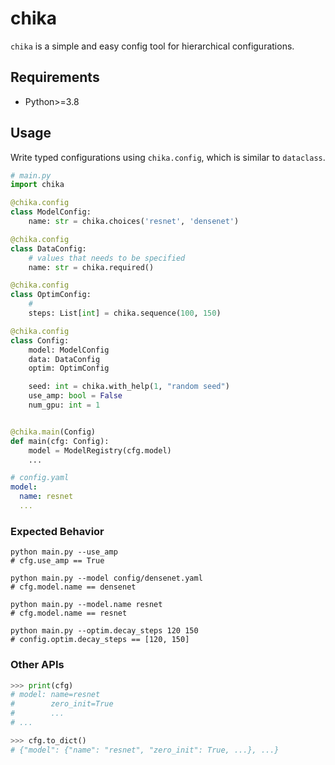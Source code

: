 # chika

`chika` is a simple and easy config tool for hierarchical configurations.

## Requirements

* Python>=3.8

## Usage

Write typed configurations using `chika.config`, which is similar to `dataclass`.

```python
# main.py
import chika

@chika.config
class ModelConfig:
    name: str = chika.choices('resnet', 'densenet')

@chika.config
class DataConfig:
    # values that needs to be specified
    name: str = chika.required()

@chika.config
class OptimConfig:
    # 
    steps: List[int] = chika.sequence(100, 150)

@chika.config
class Config:
    model: ModelConfig
    data: DataConfig
    optim: OptimConfig

    seed: int = chika.with_help(1, "random seed")
    use_amp: bool = False
    num_gpu: int = 1


@chika.main(Config)
def main(cfg: Config):
    model = ModelRegistry(cfg.model)
    ...

```

```yaml
# config.yaml
model:
  name: resnet
  ... 
```

### Expected Behavior

```commandline
python main.py --use_amp
# cfg.use_amp == True

python main.py --model config/densenet.yaml
# cfg.model.name == densenet

python main.py --model.name resnet
# cfg.model.name == resnet

python main.py --optim.decay_steps 120 150
# config.optim.decay_steps == [120, 150]
```

### Other APIs

```python
>>> print(cfg)
# model: name=resnet
#        zero_init=True
#        ...
# ...

>>> cfg.to_dict()
# {"model": {"name": "resnet", "zero_init": True, ...}, ...}
```